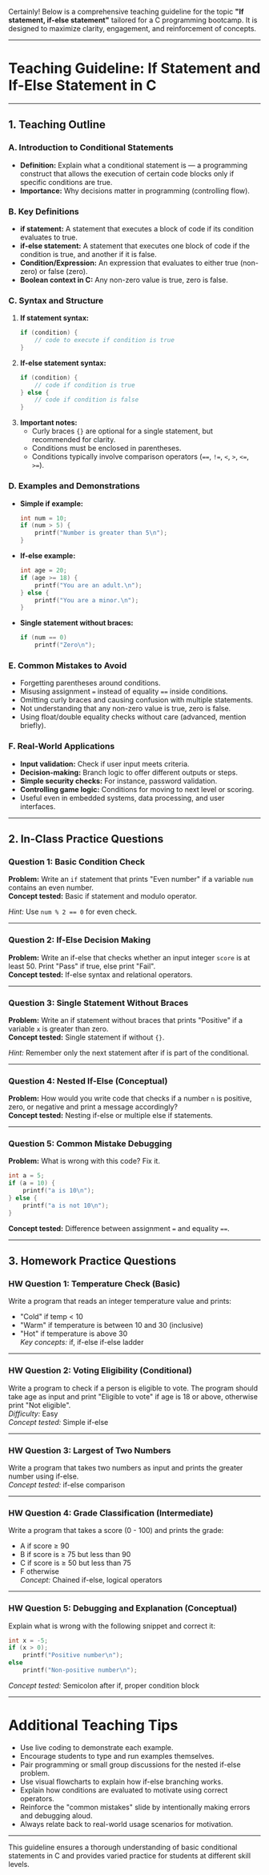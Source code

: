 Certainly! Below is a comprehensive teaching guideline for the topic **"If statement, if-else statement"** tailored for a C programming bootcamp. It is designed to maximize clarity, engagement, and reinforcement of concepts.

---

# Teaching Guideline: If Statement and If-Else Statement in C

---

## 1. Teaching Outline

### A. Introduction to Conditional Statements
- **Definition:** Explain what a conditional statement is — a programming construct that allows the execution of certain code blocks only if specific conditions are true.
- **Importance:** Why decisions matter in programming (controlling flow).

### B. Key Definitions
- **if statement:** A statement that executes a block of code if its condition evaluates to true.
- **if-else statement:** A statement that executes one block of code if the condition is true, and another if it is false.
- **Condition/Expression:** An expression that evaluates to either true (non-zero) or false (zero).
- **Boolean context in C:** Any non-zero value is true, zero is false.

### C. Syntax and Structure
1. **If statement syntax:**
   ```c
   if (condition) {
       // code to execute if condition is true
   }
   ```
2. **If-else statement syntax:**
   ```c
   if (condition) {
       // code if condition is true
   } else {
       // code if condition is false
   }
   ```
3. **Important notes:**
   - Curly braces `{}` are optional for a single statement, but recommended for clarity.
   - Conditions must be enclosed in parentheses.
   - Conditions typically involve comparison operators (`==`, `!=`, `<`, `>`, `<=`, `>=`).

### D. Examples and Demonstrations
- **Simple if example:**
  ```c
  int num = 10;
  if (num > 5) {
      printf("Number is greater than 5\n");
  }
  ```
- **If-else example:**
  ```c
  int age = 20;
  if (age >= 18) {
      printf("You are an adult.\n");
  } else {
      printf("You are a minor.\n");
  }
  ```
- **Single statement without braces:**
  ```c
  if (num == 0)
      printf("Zero\n");
  ```

### E. Common Mistakes to Avoid
- Forgetting parentheses around conditions.
- Misusing assignment `=` instead of equality `==` inside conditions.
- Omitting curly braces and causing confusion with multiple statements.
- Not understanding that any non-zero value is true, zero is false.
- Using float/double equality checks without care (advanced, mention briefly).

### F. Real-World Applications
- **Input validation:** Check if user input meets criteria.
- **Decision-making:** Branch logic to offer different outputs or steps.
- **Simple security checks:** For instance, password validation.
- **Controlling game logic:** Conditions for moving to next level or scoring.
- Useful even in embedded systems, data processing, and user interfaces.

---

## 2. In-Class Practice Questions

### Question 1: Basic Condition Check
**Problem:** Write an `if` statement that prints "Even number" if a variable `num` contains an even number.  
**Concept tested:** Basic if statement and modulo operator.

*Hint:* Use `num % 2 == 0` for even check.

---

### Question 2: If-Else Decision Making
**Problem:** Write an if-else that checks whether an input integer `score` is at least 50. Print "Pass" if true, else print "Fail".  
**Concept tested:** If-else syntax and relational operators.

---

### Question 3: Single Statement Without Braces
**Problem:** Write an if statement without braces that prints "Positive" if a variable `x` is greater than zero.  
**Concept tested:** Single statement if without `{}`.

*Hint:* Remember only the next statement after if is part of the conditional.

---

### Question 4: Nested If-Else (Conceptual)
**Problem:** How would you write code that checks if a number `n` is positive, zero, or negative and print a message accordingly?  
**Concept tested:** Nesting if-else or multiple else if statements.

---

### Question 5: Common Mistake Debugging
**Problem:** What is wrong with this code? Fix it.
```c
int a = 5;
if (a = 10) {
    printf("a is 10\n");
} else {
    printf("a is not 10\n");
}
```
**Concept tested:** Difference between assignment `=` and equality `==`.

---

## 3. Homework Practice Questions

### HW Question 1: Temperature Check (Basic)
Write a program that reads an integer temperature value and prints:
- "Cold" if temp < 10
- "Warm" if temperature is between 10 and 30 (inclusive)
- "Hot" if temperature is above 30  
*Key concepts:* if, if-else if-else ladder

---

### HW Question 2: Voting Eligibility (Conditional)
Write a program to check if a person is eligible to vote. The program should take age as input and print "Eligible to vote" if age is 18 or above, otherwise print "Not eligible".  
*Difficulty:* Easy  
*Concept tested:* Simple if-else

---

### HW Question 3: Largest of Two Numbers
Write a program that takes two numbers as input and prints the greater number using if-else.  
*Concept tested:* if-else comparison

---

### HW Question 4: Grade Classification (Intermediate)
Write a program that takes a score (0 - 100) and prints the grade:
- A if score ≥ 90
- B if score is ≥ 75 but less than 90
- C if score is ≥ 50 but less than 75
- F otherwise  
*Concept:* Chained if-else, logical operators

---

### HW Question 5: Debugging and Explanation (Conceptual)
Explain what is wrong with the following snippet and correct it:
```c
int x = -5;
if (x > 0);
    printf("Positive number\n");
else
    printf("Non-positive number\n");
```
*Concept tested:* Semicolon after if, proper condition block

---

# Additional Teaching Tips

- Use live coding to demonstrate each example.
- Encourage students to type and run examples themselves.
- Pair programming or small group discussions for the nested if-else problem.
- Use visual flowcharts to explain how if-else branching works.
- Explain how conditions are evaluated to motivate using correct operators.
- Reinforce the "common mistakes" slide by intentionally making errors and debugging aloud.
- Always relate back to real-world usage scenarios for motivation.

---

This guideline ensures a thorough understanding of basic conditional statements in C and provides varied practice for students at different skill levels.